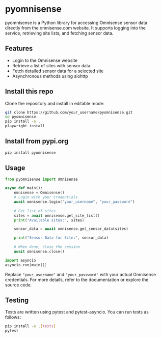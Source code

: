 # pyomnisense

pyomnisense is a Python library for accessing Omnisense sensor data directly from the omnisense.com website. It supports logging into the service, retrieving site lists, and fetching sensor data.

## Features

- Login to the Omnisense website
- Retrieve a list of sites with sensor data
- Fetch detailed sensor data for a selected site
- Asynchronous methods using aiohttp

## Install this repo

Clone the repository and install in editable mode:

```bash
git clone https://github.com/your_username/pyomnisense.git
cd pyomnisense
pip install -e .
playwright install
```

## Install from pypi.org

```bash
pip install pyomnisense
```

## Usage

```python
from pyomnisense import Omnisense

async def main():
    omnisense = Omnisense()
    # Login with your credentials
    await omnisense.login("your_username", "your_password")
    
    # Get list of sites
    sites = await omnisense.get_site_list()
    print("Available sites:", sites)

    sensor_data = await omnisense.get_sensor_data(sites)

    print("Sensor Data for Site:", sensor_data)
    
    # When done, close the session
    await omnisense.close()

import asyncio
asyncio.run(main())
```

Replace `"your_username"` and `"your_password"` with your actual Omnisense credentials. For more details, refer to the documentation or explore the source code.

## Testing
Tests are written using pytest and pytest-asyncio. You can run tests as follows:

```bash
pip install -e .[tests]
pytest
```
